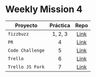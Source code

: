 # Weekly Mission 4

| Proyecto | Práctica | Repo |
| ------------- |:-------------:| :-----:|
|`fizzbuzz`|1, 2, 3|[Link](https://github.com/mariel-rs/fizzbuzz/)|
|`PR`|4|[Link](https://github.com/mariel-rs/fizzbuzz-1/)|
|`Code Challenge`|5|[Link](#)|
|`Trello`|6|[Link](#)|
|`Trello JS Fork`|7|[Link](#)|